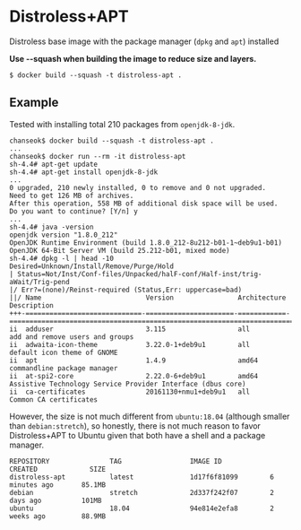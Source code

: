 # Distroless+APT
Distroless base image with the package manager (`dpkg` and `apt`) installed

**Use --squash when building the image to reduce size and layers.**

```
$ docker build --squash -t distroless-apt .
```

## Example

Tested with installing total 210 packages from `openjdk-8-jdk`.
```
chanseok$ docker build --squash -t distroless-apt .
...
chanseok$ docker run --rm -it distroless-apt
sh-4.4# apt-get update
sh-4.4# apt-get install openjdk-8-jdk
...
0 upgraded, 210 newly installed, 0 to remove and 0 not upgraded.
Need to get 126 MB of archives.
After this operation, 558 MB of additional disk space will be used.
Do you want to continue? [Y/n] y
...
sh-4.4# java -version
openjdk version "1.8.0_212"
OpenJDK Runtime Environment (build 1.8.0_212-8u212-b01-1~deb9u1-b01)
OpenJDK 64-Bit Server VM (build 25.212-b01, mixed mode)
sh-4.4# dpkg -l | head -10
Desired=Unknown/Install/Remove/Purge/Hold
| Status=Not/Inst/Conf-files/Unpacked/halF-conf/Half-inst/trig-aWait/Trig-pend
|/ Err?=(none)/Reinst-required (Status,Err: uppercase=bad)
||/ Name                          Version                Architecture Description
+++-=============================-======================-============-========================================================================
ii  adduser                       3.115                  all          add and remove users and groups
ii  adwaita-icon-theme            3.22.0-1+deb9u1        all          default icon theme of GNOME
ii  apt                           1.4.9                  amd64        commandline package manager
ii  at-spi2-core                  2.22.0-6+deb9u1        amd64        Assistive Technology Service Provider Interface (dbus core)
ii  ca-certificates               20161130+nmu1+deb9u1   all          Common CA certificates
```

However, the size is not much different from `ubuntu:18.04` (although smaller than `debian:stretch`), so honestly, there is not much reason to favor Distroless+APT to Ubuntu given that both have a shell and a package manager.

```
REPOSITORY               TAG                 IMAGE ID            CREATED             SIZE
distroless-apt           latest              1d17f6f81099        6 minutes ago       85.1MB
debian                   stretch             2d337f242f07        2 days ago          101MB
ubuntu                   18.04               94e814e2efa8        2 weeks ago         88.9MB
```
